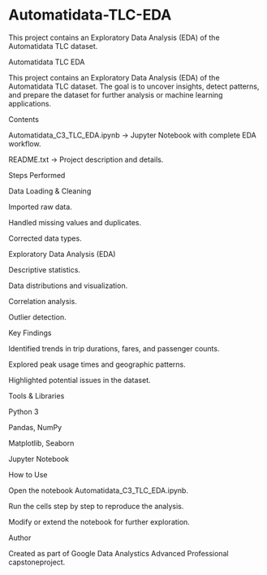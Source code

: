 # Automatidata-TLC-EDA
This project contains an Exploratory Data Analysis (EDA) of the Automatidata TLC dataset.

Automatidata TLC EDA

This project contains an Exploratory Data Analysis (EDA) of the Automatidata TLC dataset.
The goal is to uncover insights, detect patterns, and prepare the dataset for further analysis or machine learning applications.

Contents

Automatidata_C3_TLC_EDA.ipynb → Jupyter Notebook with complete EDA workflow.

README.txt → Project description and details.

Steps Performed

Data Loading & Cleaning

Imported raw data.

Handled missing values and duplicates.

Corrected data types.

Exploratory Data Analysis (EDA)

Descriptive statistics.

Data distributions and visualization.

Correlation analysis.

Outlier detection.

Key Findings

Identified trends in trip durations, fares, and passenger counts.

Explored peak usage times and geographic patterns.

Highlighted potential issues in the dataset.

Tools & Libraries

Python 3

Pandas, NumPy

Matplotlib, Seaborn

Jupyter Notebook

How to Use

Open the notebook Automatidata_C3_TLC_EDA.ipynb.

Run the cells step by step to reproduce the analysis.

Modify or extend the notebook for further exploration.

Author

Created as part of Google Data Analystics Advanced Professional capstoneproject.
